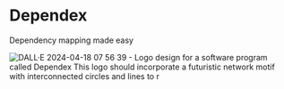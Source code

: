 # Dependex
Dependency mapping made easy


![DALL·E 2024-04-18 07 56 39 - Logo design for a software program called Dependex  This logo should incorporate a futuristic network motif with interconnected circles and lines to r](https://github.com/DavidTesar/Dependex/assets/73195563/3c4aa444-2721-4c46-ab24-61e9ad09f20a)
